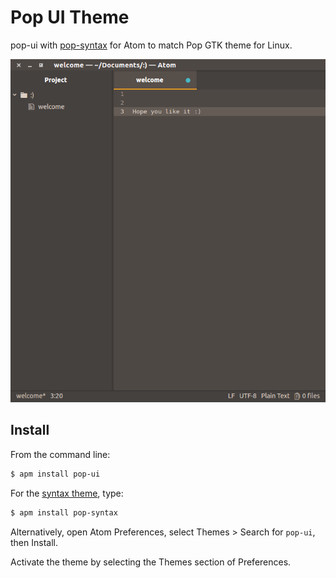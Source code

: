 # Pop UI Theme

pop-ui with [pop-syntax](https://atom.io/packages/pop-syntax) for Atom to match Pop GTK theme for Linux.

![A screenshot of your theme](https://raw.githubusercontent.com/iampepe/pop-ui/master/Screenshot%20from%202017-06-17%2022-54-19.png)

## Install

From the command line:

```bash
$ apm install pop-ui
```


For the [syntax theme](https://atom.io/packages/pop-syntax), type:

```bash
$ apm install pop-syntax
```

Alternatively, open Atom Preferences, select Themes > Search for `pop-ui`,
then Install.

Activate the theme by selecting the Themes section of Preferences.
